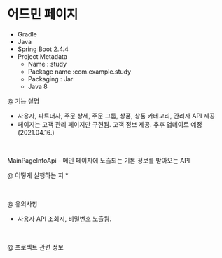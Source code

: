 # 어드민 페이지
* Gradle
* Java
* Spring Boot 2.4.4
* Project Metadata
    * Name : study
    * Package name :com.example.study
    * Packaging : Jar
    * Java 8
  
  
@ 기능 설명
* 사용자, 파트너사, 주문 상세, 주문 그룹, 상품, 상품 카테고리, 관리자 API 제공
* 페이지는 고객 관리 페이지만 구현됨. 고객 정보 제공. 추후 업데이트 예정 (2021.04.16.)

<br>

MainPageInfoApi - 메인 페이지에 노출되는 기본 정보를 받아오는 API

@ 어떻게 실행하는 지
* 

<br>

@ 유의사항
* 사용자 API 조회시, 비밀번호 노출됨.
  
<br>
  
@ 프로젝트 관련 정보

